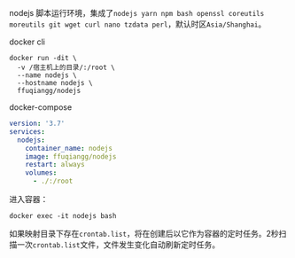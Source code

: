 nodejs 脚本运行环境，集成了`nodejs yarn npm bash openssl coreutils moreutils git wget curl nano tzdata perl`，默认时区`Asia/Shanghai`。

docker cli
```shell
docker run -dit \
  -v /宿主机上的目录/:/root \
  --name nodejs \
  --hostname nodejs \
  ffuqiangg/nodejs
```
docker-compose
```yaml
version: '3.7'
services:
  nodejs:
    container_name: nodejs
    image: ffuqiangg/nodejs
    restart: always
    volumes:
      - ./:/root
```

进入容器：

```shell
docker exec -it nodejs bash
```

如果映射目录下存在`crontab.list`，将在创建后以它作为容器的定时任务。2秒扫描一次`crontab.list`文件，文件发生变化自动刷新定时任务。
